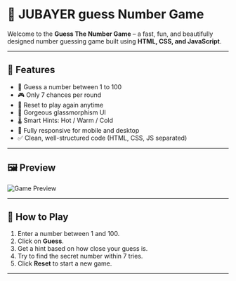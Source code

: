 


# 🎯 JUBAYER guess Number Game 

Welcome to the **Guess The Number Game** – a fast, fun, and beautifully designed number guessing game built using **HTML, CSS, and JavaScript**.

---

## 🌟 Features

- 🔢 Guess a number between 1 to 100  
- 🎮 Only 7 chances per round  
- 🔁 Reset to play again anytime  
- 🎨 Gorgeous glassmorphism UI  
- 🌡️ Smart Hints: Hot / Warm / Cold  
- 📱 Fully responsive for mobile and desktop  
- ✅ Clean, well-structured code (HTML, CSS, JS separated)

---

## 🖼️ Preview

<img src="https://via.placeholder.com/800x400.png?text=Guess+The+Number+Game+Preview" alt="Game Preview" />

---

## 🚀 How to Play

1. Enter a number between 1 and 100.
2. Click on **Guess**.
3. Get a hint based on how close your guess is.
4. Try to find the secret number within 7 tries.
5. Click **Reset** to start a new game.

---

